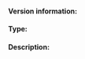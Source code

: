 <!--
Welcome to the go-ipfs bug tracker. This is for you! Please read, and then delete this text before posting it.

If you haven't yet searched the issue tracker for an existing report concerning your issue, please do so now.

The go-ipfs issues are only for bug reports and directly actionable feature requests. Read https://github.com/ipfs/community/blob/master/contributing.md#reporting-issues if your issue doesn't fit either of those categories.

If you have a *SUPPORT QUESTION*, please direct it to our forum at https://discuss.ipfs.io.

Read https://github.com/ipfs/go-ipfs/blob/master/docs/github-issue-guide.md if you are not sure how to fill in this issue.
-->

#### Version information:
<!--
Output From `ipfs version --all`

If your version is older than *0.4.11* please update
and re-check if the problem persists.
-->

#### Type:
<!-- Bug, Feature, Enhancement, Etc -->

#### Description:
<!--
This is where you get to tell us what went wrong or what feature you need. When doing so, please make sure to include *all* relavent information.

When requesting a feature, please be sure to include:

* Your motivation. Why do you need the feature?
* How the feature should work.

When reporting a bug, please try to include:

* What you were doing when you experienced the bug.
* Any error messages you saw, *where* you saw them, and what you believe may have caused them (if you have any ideas).
* When possible, steps to reliably produce the bug.
-->
